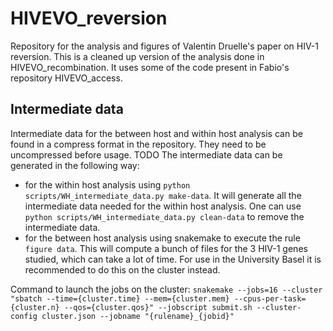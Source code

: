 # HIVEVO_reversion
Repository for the analysis and figures of Valentin Druelle's paper on HIV-1 reversion. This is a cleaned up version of the analysis done in HIVEVO_recombination. It uses some of the code present in Fabio's repository HIVEVO_access.

## Intermediate data
Intermediate data for the between host and within host analysis can be found in a compress format in the repository. They need to be uncompressed before usage. TODO
The intermediate data can be generated in the following way:
- for the within host analysis using `python scripts/WH_intermediate_data.py make-data`. It will generate all the intermediate data needed for the within host analysis. One can use `python scripts/WH_intermediate_data.py clean-data` to remove the intermediate data.
- for the between host analysis using snakemake to execute the rule `figure data`. This will compute a bunch of files for the 3 HIV-1 genes studied, which can take a lot of time. For use in the University Basel it is recommended to do this on the cluster instead.

Command to launch the jobs on the cluster:
`snakemake --jobs=16 --cluster "sbatch --time={cluster.time} --mem={cluster.mem} --cpus-per-task={cluster.n} --qos={cluster.qos}" --jobscript submit.sh --cluster-config cluster.json --jobname "{rulename}_{jobid}" `
